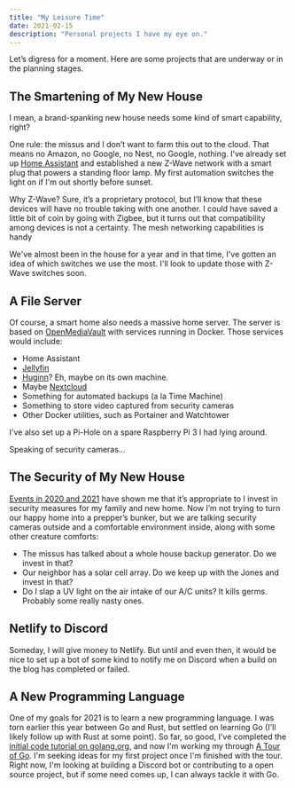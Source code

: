 ```yaml
---
title: "My Leisure Time"
date: 2021-02-15
description: "Personal projects I have my eye on."
---
```


Let’s digress for a moment. Here are some projects that are underway or in the planning stages.

## The Smartening of My New House

I mean, a brand-spanking new house needs some kind of smart capability, right?

One rule: the missus and I don’t want to farm this out to the cloud. That means no Amazon, no Google, no Nest, no Google, nothing. I've already set up [Home Assistant](https://www.home-assistant.io/) and established a new Z-Wave network with a smart plug that powers a standing floor lamp. My first automation switches the light on if I'm out shortly before sunset. 

Why Z-Wave? Sure, it’s a proprietary protocol, but I’ll know that these devices will have no trouble taking with one another. I could have saved a little bit of coin by going with Zigbee, but it turns out that compatibility among devices is not a certainty. The mesh networking capabilities is handy

We've almost been in the house for a year and in that time, I've gotten an idea of which switches we use the most. I'll look to update those with Z-Wave switches soon.

## A File Server

Of course, a smart home also needs a massive home server. The server is based on [OpenMediaVault](https://www.openmediavault.org/) with services running in Docker. Those services would include:

- Home Assistant
- [Jellyfin](https://jellyfin.org)
- [Huginn](https://github.com/huginn/huginn)? Eh, maybe on its own machine.
- Maybe [Nextcloud](https://nextcloud.com)
- Something for automated backups (a la Time Machine)
- Something to store video captured from security cameras
- Other Docker utilities, such as Portainer and Watchtower

I've also set up a Pi-Hole on a spare Raspberry Pi 3 I had lying around.

Speaking of security cameras...

## The Security of My New House 

[Events in 2020 and 2021](covid-chronicles) have shown me that it’s appropriate to I invest in security measures for my family and new home. Now I’m not trying to turn our happy home into a prepper’s bunker, but we are talking security cameras outside and a comfortable environment inside, along with some other creature comforts:

- The missus has talked about a whole house backup generator. Do we invest in that?
- Our neighbor has a solar cell array. Do we keep up with the Jones and invest in that?
- Do I slap a UV light on the air intake of our A/C units? It kills germs. Probably some really nasty ones.

## Netlify to Discord

Someday, I will give money to Netlify. But until and even then, it would be nice to set up a bot of some kind to notify me on Discord when a build on the blog has completed or failed. 

## A New Programming Language

One of my goals for 2021 is to learn a new programming language. I was torn earlier this year between Go and Rust, but settled on learning Go (I'll likely follow up with Rust at some point). So far, so good, I've completed the [initial code tutorial on golang.org](https://golang.org/doc/tutorial/getting-started), and now I'm working my through [A Tour of Go](https://tour.golang.org/list). I'm seeking ideas for my first project once I'm finished with the tour. Right now, I'm looking at building a Discord bot or contributing to a open source project, but if some need comes up, I can always tackle it with Go.
